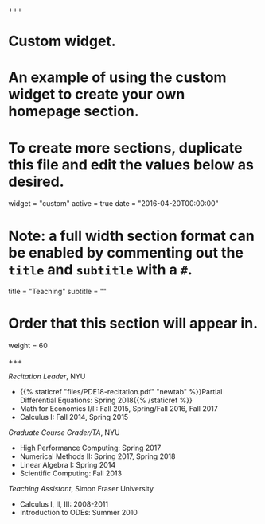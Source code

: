 +++
# Custom widget.
# An example of using the custom widget to create your own homepage section.
# To create more sections, duplicate this file and edit the values below as desired.
widget = "custom"
active = true
date = "2016-04-20T00:00:00"

# Note: a full width section format can be enabled by commenting out the `title` and `subtitle` with a `#`.
title = "Teaching"
subtitle = ""

# Order that this section will appear in.
weight = 60

+++

*Recitation Leader*, NYU

- {{% staticref "files/PDE18-recitation.pdf" "newtab" %}}Partial Differential Equations: Spring 2018{{% /staticref %}}
- Math for Economics I/II: Fall 2015, Spring/Fall 2016, Fall 2017
- Calculus I: Fall 2014, Spring 2015

*Graduate Course Grader/TA*, NYU

- High Performance Computing: Spring 2017
- Numerical Methods II: Spring 2017, Spring 2018
- Linear Algebra I: Spring 2014
- Scientific Computing: Fall 2013

*Teaching Assistant*, Simon Fraser University

- Calculus I, II, III: 2008-2011
- Introduction to ODEs: Summer 2010 
